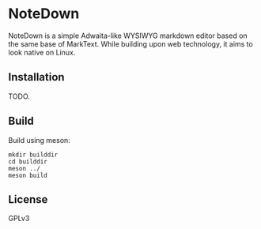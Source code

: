 # NoteDown

NoteDown is a simple Adwaita-like WYSIWYG markdown editor based on 
the same base of MarkText. While building upon web technology, it 
aims to look native on Linux.

## Installation

TODO.

## Build

Build using meson:

```
mkdir builddir
cd builddir
meson ../
meson build
```

## License

GPLv3
